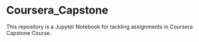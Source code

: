 # Coursera_Capstone
This repository is a Jupyter Notebook for tackling assignments in Coursera Capstone Course.
